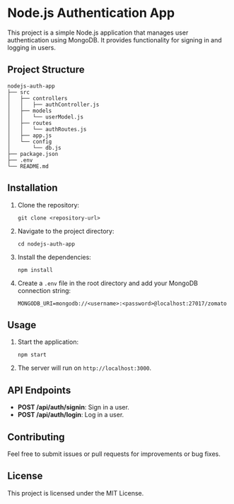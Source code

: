 # Node.js Authentication App

This project is a simple Node.js application that manages user authentication using MongoDB. It provides functionality for signing in and logging in users.

## Project Structure

```
nodejs-auth-app
├── src
│   ├── controllers
│   │   ├── authController.js
│   ├── models
│   │   └── userModel.js
│   ├── routes
│   │   └── authRoutes.js
│   ├── app.js
│   └── config
│       └── db.js
├── package.json
├── .env
└── README.md
```

## Installation

1. Clone the repository:
   ```
   git clone <repository-url>
   ```

2. Navigate to the project directory:
   ```
   cd nodejs-auth-app
   ```

3. Install the dependencies:
   ```
   npm install
   ```

4. Create a `.env` file in the root directory and add your MongoDB connection string:
   ```
   MONGODB_URI=mongodb://<username>:<password>@localhost:27017/zomato
   ```

## Usage

1. Start the application:
   ```
   npm start
   ```

2. The server will run on `http://localhost:3000`.

## API Endpoints

- **POST /api/auth/signin**: Sign in a user.
- **POST /api/auth/login**: Log in a user.

## Contributing

Feel free to submit issues or pull requests for improvements or bug fixes.

## License

This project is licensed under the MIT License.
